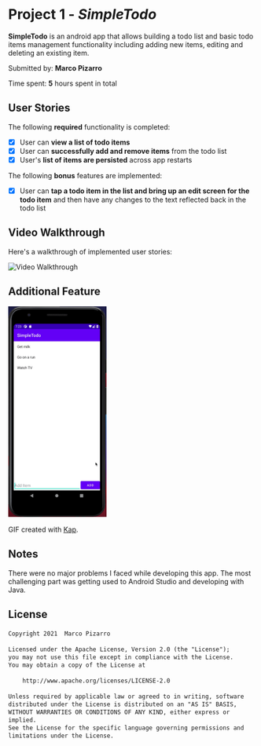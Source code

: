 # Project 1 - *SimpleTodo*

**SimpleTodo** is an android app that allows building a todo list and basic todo items management functionality including adding new items, editing and deleting an existing item.

Submitted by: **Marco Pizarro**

Time spent: **5** hours spent in total

## User Stories

The following **required** functionality is completed:

* [x] User can **view a list of todo items**
* [x] User can **successfully add and remove items** from the todo list
* [x] User's **list of items are persisted** across app restarts

The following **bonus** features are implemented:

* [x] User can **tap a todo item in the list and bring up an edit screen for the todo item** and then have any changes to the text reflected back in the todo list


## Video Walkthrough

Here's a walkthrough of implemented user stories:

<img src='https://github.com/marcopizarro/SimpleTodo/blob/master/GIFs/normalFeatures.gif' width="200px" title='Video Walkthrough' width='' alt='Video Walkthrough' />

## Additional Feature
<img src='https://github.com/marcopizarro/SimpleTodo/blob/master/GIFs/additionalFeature.gif' width="200px" title='Additional Features Video Walkthrough' width='' alt='Additional Features Video Walkthrough' />

GIF created with [Kap](https://getkap.co/).
## Notes

There were no major problems I faced while developing this app. The most challenging part was getting used to Android Studio and developing with Java.

## License

    Copyright 2021  Marco Pizarro

    Licensed under the Apache License, Version 2.0 (the "License");
    you may not use this file except in compliance with the License.
    You may obtain a copy of the License at

        http://www.apache.org/licenses/LICENSE-2.0

    Unless required by applicable law or agreed to in writing, software
    distributed under the License is distributed on an "AS IS" BASIS,
    WITHOUT WARRANTIES OR CONDITIONS OF ANY KIND, either express or implied.
    See the License for the specific language governing permissions and
    limitations under the License.
